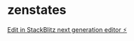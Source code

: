 # zenstates

[Edit in StackBlitz next generation editor ⚡️](https://stackblitz.com/~/github.com/crispymantra/zenstates)